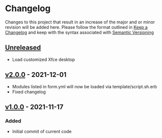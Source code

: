 # Changelog
Changes to this project that result in an increase of the major and or minor revision will be added here. Please follow the format outlined in [Keep a Changelog](http://keepachangelog.com/en/1.0.0/) and keep with the syntax associated with [Semantic Versioning](https://semver.org/)

## [Unreleased]
- Load customized Xfce desktop

## [v2.0.0] - 2021-12-01
- Modules listed in form.yml will now be loaded via template/script.sh.erb
- Fixed changelog

## [v1.0.0] - 2021-11-17
### Added
- Initial commit of current code

[Unreleased]: https://github.com/UCO-HPC/buddy_desktop/compare/v2.0.0...devel
[v2.0.0]: https://github.com/UCO-HPC/buddy_desktop/compare/v1.0.0...v2.0.0
[v1.0.0]: https://github.com/UCO-HPC/buddy_desktop/releases/tag/v1.0.0
